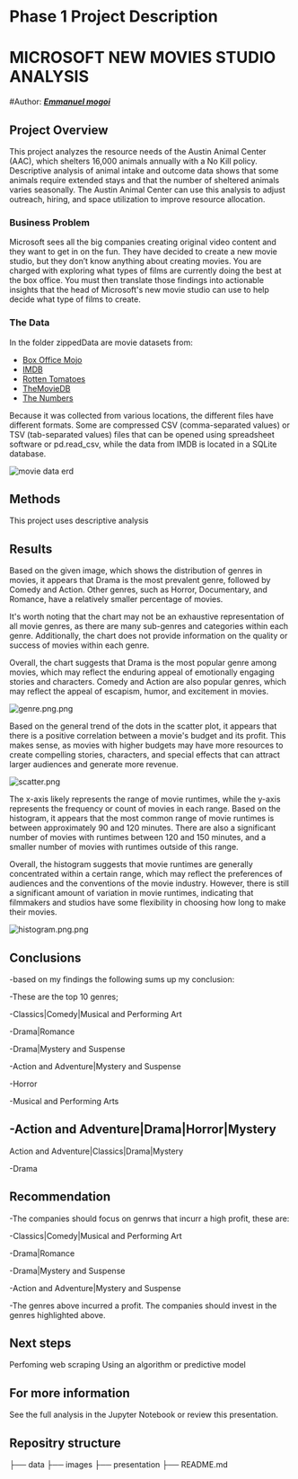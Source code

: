 # Phase 1 Project Description

# MICROSOFT NEW MOVIES STUDIO ANALYSIS

#Author: [***Emmanuel mogoi***](#Emmanuel-mogoi)


## Project Overview

This project analyzes the resource needs of the Austin Animal Center (AAC), which shelters 16,000 animals annually with a No Kill policy. Descriptive analysis of animal intake and outcome data shows that some animals require extended stays and that the number of sheltered animals varies seasonally. The Austin Animal Center can use this analysis to adjust outreach, hiring, and space utilization to improve resource allocation.

### Business Problem

Microsoft sees all the big companies creating original video content and they want to get in on the fun. They have decided to create a new movie studio, but they don’t know anything about creating movies. You are charged with exploring what types of films are currently doing the best at the box office. You must then translate those findings into actionable insights that the head of Microsoft's new movie studio can use to help decide what type of films to create.

### The Data
In the folder zippedData are movie datasets from:

* [Box Office Mojo](https://www.boxofficemojo.com/)
* [IMDB](https://www.imdb.com/)
* [Rotten Tomatoes](https://www.rottentomatoes.com/)
* [TheMovieDB](https://www.themoviedb.org/)
* [The Numbers](https://www.the-numbers.com/)

Because it was collected from various locations, the different files have different formats. Some are compressed CSV (comma-separated values) or TSV (tab-separated values) files that can be opened using spreadsheet software or pd.read_csv, while the data from IMDB is located in a SQLite database.

![movie data erd](https://raw.githubusercontent.com/learn-co-curriculum/dsc-phase-1-project-v2-4/master/movie_data_erd.jpeg)



## Methods
This project uses descriptive analysis

## Results

Based on the given image, which shows the distribution of genres in movies, it appears that Drama is the most prevalent genre, followed by Comedy and Action. Other genres, such as Horror, Documentary, and Romance, have a relatively smaller percentage of movies.

It's worth noting that the chart may not be an exhaustive representation of all movie genres, as there are many sub-genres and categories within each genre. Additionally, the chart does not provide information on the quality or success of movies within each genre.

Overall, the chart suggests that Drama is the most popular genre among movies, which may reflect the enduring appeal of emotionally engaging stories and characters. Comedy and Action are also popular genres, which may reflect the appeal of escapism, humor, and excitement in movies.

![genre.png.png](https://raw.githubusercontent.com/elijah0198/onephase-project/master/images/genre.png.png)



Based on the general trend of the dots in the scatter plot, it appears that there is a positive correlation between a movie's budget and its profit. This makes sense, as movies with higher budgets may have more resources to create compelling stories, characters, and special effects that can attract larger audiences and generate more revenue.

![scatter.png](https://raw.githubusercontent.com/elijah0198/onephase-project/master/images/scatter.png)



The x-axis likely represents the range of movie runtimes, while the y-axis represents the frequency or count of movies in each range. Based on the histogram, it appears that the most common range of movie runtimes is between approximately 90 and 120 minutes. There are also a significant number of movies with runtimes between 120 and 150 minutes, and a smaller number of movies with runtimes outside of this range.

Overall, the histogram suggests that movie runtimes are generally concentrated within a certain range, which may reflect the preferences of audiences and the conventions of the movie industry. However, there is still a significant amount of variation in movie runtimes, indicating that filmmakers and studios have some flexibility in choosing how long to make their movies.

![histogram.png.png](https://raw.githubusercontent.com/elijah0198/onephase-project/master/images/histogram.png.png)




## Conclusions

-based on my findings the following sums up my conclusion:

-These are the top 10 genres;

-Classics|Comedy|Musical and Performing Art

-Drama|Romance

-Drama|Mystery and Suspense

-Action and Adventure|Mystery and Suspense

-Horror

-Musical and Performing Arts

-Action and Adventure|Drama|Horror|Mystery
-
Action and Adventure|Classics|Drama|Mystery

-Drama

## Recommendation

-The companies should focus on genrws that incurr a high profit, these are:

-Classics|Comedy|Musical and Performing Art

-Drama|Romance

-Drama|Mystery and Suspense

-Action and Adventure|Mystery and Suspense

-The genres above incurred a profit. The companies should invest in the genres highlighted above.

## Next steps

Perfoming web scraping Using an algorithm or predictive model

## For more information

See the full analysis in the Jupyter Notebook or review this presentation.


## Repositry structure
├── data
├── images
├── presentation
├── README.md
